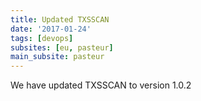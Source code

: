 ```yaml
---
title: Updated TXSSCAN
date: '2017-01-24'
tags: [devops]
subsites: [eu, pasteur]
main_subsite: pasteur
---
```


We have updated TXSSCAN to  version 1.0.2

